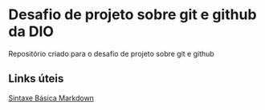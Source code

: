 # Desafio de projeto sobre git e github da DIO
Repositório criado para o desafio de projeto sobre git e github

## Links úteis
[Sintaxe Básica Markdown](https://www.markdownguide.org/basic-syntax/)
